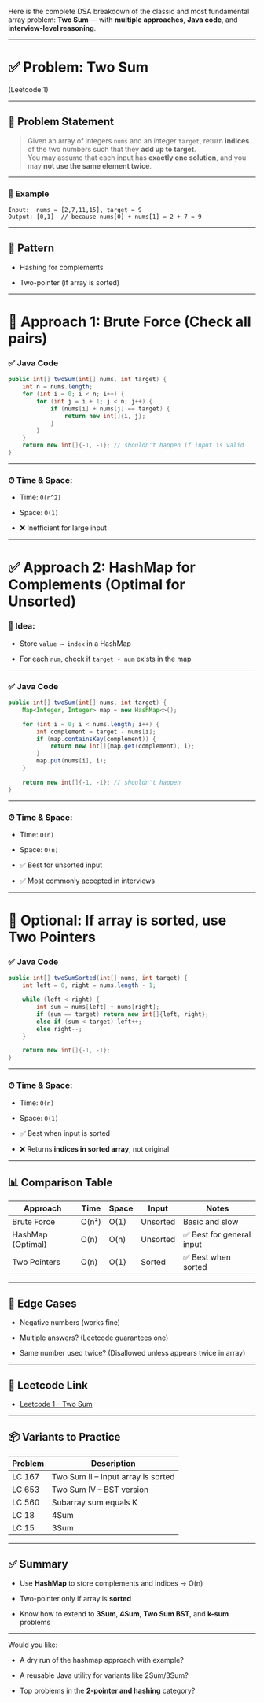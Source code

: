 Here is the complete DSA breakdown of the classic and most fundamental array problem: **Two Sum** — with **multiple approaches**, **Java code**, and **interview-level reasoning**.

---

# ✅ Problem: Two Sum

(Leetcode 1)

---

## 🔹 Problem Statement

> Given an array of integers `nums` and an integer `target`, return **indices** of the two numbers such that they **add up to target**.  
> You may assume that each input has **exactly one solution**, and you may **not use the same element twice**.

---

### 🔸 Example

```text
Input:  nums = [2,7,11,15], target = 9  
Output: [0,1]  // because nums[0] + nums[1] = 2 + 7 = 9
```

---

## 🔁 Pattern

- Hashing for complements
    
- Two-pointer (if array is sorted)
    

---

# 🔻 Approach 1: Brute Force (Check all pairs)

### ✅ Java Code

```java
public int[] twoSum(int[] nums, int target) {
    int n = nums.length;
    for (int i = 0; i < n; i++) {
        for (int j = i + 1; j < n; j++) {
            if (nums[i] + nums[j] == target) {
                return new int[]{i, j};
            }
        }
    }
    return new int[]{-1, -1}; // shouldn't happen if input is valid
}
```

---

### ⏱ Time & Space:

- Time: `O(n^2)`
    
- Space: `O(1)`
    
- ❌ Inefficient for large input
    

---

# ✅ Approach 2: HashMap for Complements (Optimal for Unsorted)

### 🔸 Idea:

- Store `value → index` in a HashMap
    
- For each `num`, check if `target - num` exists in the map
    

---

### ✅ Java Code

```java
public int[] twoSum(int[] nums, int target) {
    Map<Integer, Integer> map = new HashMap<>();

    for (int i = 0; i < nums.length; i++) {
        int complement = target - nums[i];
        if (map.containsKey(complement)) {
            return new int[]{map.get(complement), i};
        }
        map.put(nums[i], i);
    }

    return new int[]{-1, -1}; // shouldn't happen
}
```

---

### ⏱ Time & Space:

- Time: `O(n)`
    
- Space: `O(n)`
    
- ✅ Best for unsorted input
    
- ✅ Most commonly accepted in interviews
    

---

# 🔄 Optional: If array is **sorted**, use Two Pointers

### ✅ Java Code

```java
public int[] twoSumSorted(int[] nums, int target) {
    int left = 0, right = nums.length - 1;

    while (left < right) {
        int sum = nums[left] + nums[right];
        if (sum == target) return new int[]{left, right};
        else if (sum < target) left++;
        else right--;
    }

    return new int[]{-1, -1};
}
```

---

### ⏱ Time & Space:

- Time: `O(n)`
    
- Space: `O(1)`
    
- ✅ Best when input is sorted
    
- ❌ Returns **indices in sorted array**, not original
    

---

## 📊 Comparison Table

|Approach|Time|Space|Input|Notes|
|---|---|---|---|---|
|Brute Force|O(n²)|O(1)|Unsorted|Basic and slow|
|HashMap (Optimal)|O(n)|O(n)|Unsorted|✅ Best for general input|
|Two Pointers|O(n)|O(1)|Sorted|✅ Best when sorted|

---

## 🧠 Edge Cases

- Negative numbers (works fine)
    
- Multiple answers? (Leetcode guarantees one)
    
- Same number used twice? (Disallowed unless appears twice in array)
    

---

## 🔗 Leetcode Link

- [Leetcode 1 – Two Sum](https://leetcode.com/problems/two-sum/)
    

---

## 📦 Variants to Practice

|Problem|Description|
|---|---|
|LC 167|Two Sum II – Input array is sorted|
|LC 653|Two Sum IV – BST version|
|LC 560|Subarray sum equals K|
|LC 18|4Sum|
|LC 15|3Sum|

---

## ✅ Summary

- Use **HashMap** to store complements and indices → O(n)
    
- Two-pointer only if array is **sorted**
    
- Know how to extend to **3Sum**, **4Sum**, **Two Sum BST**, and **k-sum** problems
    

---

Would you like:

- A dry run of the hashmap approach with example?
    
- A reusable Java utility for variants like 2Sum/3Sum?
    
- Top problems in the **2-pointer and hashing** category?